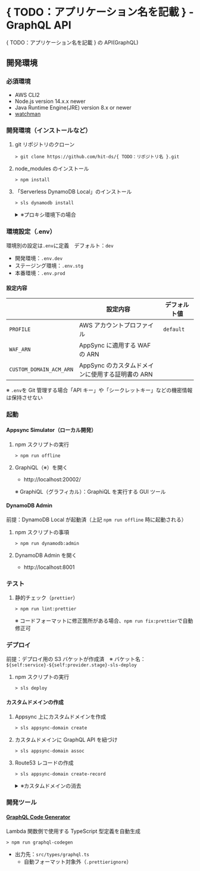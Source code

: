 # { TODO：アプリケーション名を記載 } - GraphQL API

{ TODO：アプリケーション名を記載 } の API(GraphQL)

## 開発環境

### 必須環境

- AWS CLI2
- Node.js version 14.x.x newer
- Java Runtime Engine(JRE) version 8.x or newer
- [watchman](https://facebook.github.io/watchman/docs/install.html)

### 開発環境（インストールなど）

1. git リポジトリのクローン

   ```console
   > git clone https://github.com/hit-ds/{ TODO：リポジトリ名 }.git
   ```

1. node_modules のインストール

   ```console
   > npm install
   ```

1. 「Serverless DynamoDB Local」のインストール

   ```console
   > sls dynamodb install
   ```

   <details>
   <summary>※プロキシ環境下の場合</summary>

   ※プロキシ環境下の場合、インストールに失敗するため手動でインストールする。

   1. DynamoDB Local をダウンロード

      - http://s3-us-west-2.amazonaws.com/dynamodb-local/dynamodb_local_latest.tar.gz

   1. ダウンロードしたファイルを、`./.dynamodb`へ解凍する。

      ```
      .
      └ .dynamodb
         ├ DynamoDBLocal_lib
         ├ DynamoDBLocal.jar
         ├ LICENSE.txt
         ├ README.txt
         └ THIRD-PARTY-LICENSES.txt
      ```

   </details>

### 環境設定（.env）

環境別の設定は`.env`に定義　デフォルト：`dev`

- 開発環境：`.env.dev`
- ステージング環境：`.env.stg`
- 本番環境：`.env.prod`

#### 設定内容

|                         | 設定内容                                         | デフォルト値 |
| ----------------------- | ------------------------------------------------ | ------------ |
| `PROFILE`               | AWS アカウントプロファイル                       | `default`    |
| `WAF_ARN`               | AppSync に適用する WAF の ARN                    |              |
| `CUSTOM_DOMAIN_ACM_ARN` | AppSync のカスタムドメインに使用する証明書の ARN |              |

※ `.env`を Git 管理する場合「API キー」や「シークレットキー」などの機密情報は保持させない

### 起動

#### Appsync Simulator（ローカル開発）

1. npm スクリプトの実行

   ```console
   > npm run offline
   ```

1. GraphiQL（※）を開く

   - http://localhost:20002/

   ※ GraphiQL（グラフィカル）：GraphiQL を実行する GUI ツール

#### DynamoDB Admin

前提：DynamoDB Local が起動済（上記 `npm run offline` 時に起動される）

1. npm スクリプトの事項

   ```console
   > npm run dynamodb:admin
   ```

1. DynamoDB Admin を開く

   - http://localhost:8001

### テスト

1. 静的チェック（`prettier`）

   ```console
   > npm run lint:prettier
   ```

   ※ コードフォーマットに修正箇所がある場合、`npm run fix:prettier`で自動修正可

### デプロイ

前提：デプロイ用の S3 バケットが作成済　※ バケット名：`${self:service}-${self:provider.stage}-sls-deploy`

1. npm スクリプトの実行

   ```
   > sls deploy
   ```

#### カスタムドメインの作成

1. Appsync 上にカスタムドメインを作成

   ```console
   > sls appsync-domain create
   ```

1. カスタムドメインに GraphQL API を紐づけ

   ```console
   > sls appsync-domain assoc
   ```

1. Route53 レコードの作成

   ```console
   > sls appsync-domain create-record
   ```

   <details>
   <summary>※カスタムドメインの消去</summary>

   ```console
   > sls appsync-domain delete-record
   > sls appsync-domain disassoc
   > sls appsync-domain delete
   ```

   </details>

### 開発ツール

#### [GraphQL Code Generator](https://www.the-guild.dev/graphql/codegen/docs/getting-started)

Lambda 関数側で使用する TypeScript 型定義を自動生成

```console
> npm run graphql-codegen
```

- 出力先：`src/types/graphql.ts`
  - 自動フォーマット対象外（`.prettierignore`）
